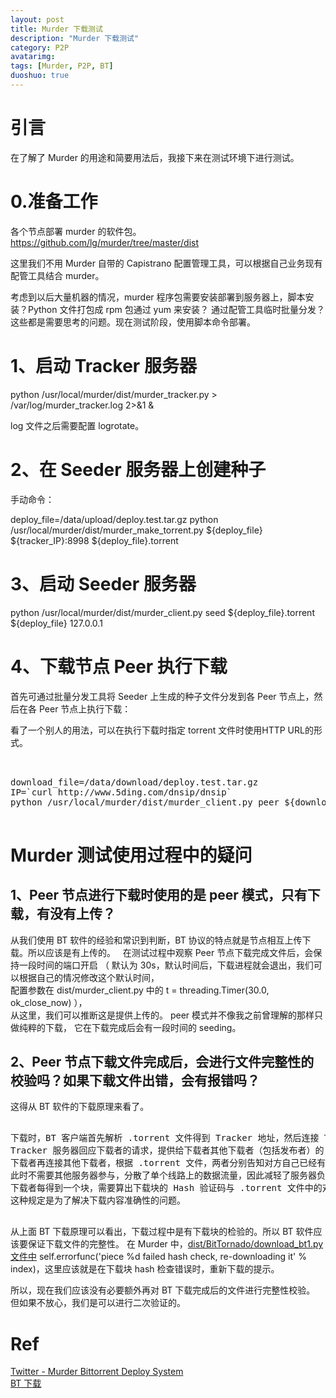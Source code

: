 ```yaml
---
layout: post
title: Murder 下载测试
description: "Murder 下载测试"
category: P2P
avatarimg:
tags: [Murder, P2P, BT]
duoshuo: true
---
```


# 引言

在了解了 Murder 的用途和简要用法后，我接下来在测试环境下进行测试。

# 0.准备工作

各个节点部署 murder 的软件包。
https://github.com/lg/murder/tree/master/dist

这里我们不用 Murder 自带的 Capistrano 配置管理工具，可以根据自己业务现有配管工具结合 murder。

>
考虑到以后大量机器的情况，murder 程序包需要安装部署到服务器上，脚本安装？Python 文件打包成 rpm 包通过 yum 来安装？
通过配管工具临时批量分发？这些都是需要思考的问题。现在测试阶段，使用脚本命令部署。

# 1、启动 Tracker 服务器

> 
python /usr/local/murder/dist/murder_tracker.py > /var/log/murder_tracker.log 2>&1 &

> 
log 文件之后需要配置 logrotate。

# 2、在 Seeder 服务器上创建种子

手动命令：
> 
deploy_file=/data/upload/deploy.test.tar.gz
python /usr/local/murder/dist/murder_make_torrent.py ${deploy_file} ${tracker_IP}:8998 ${deploy_file}.torrent

# 3、启动 Seeder 服务器

> 
python /usr/local/murder/dist/murder_client.py seed ${deploy_file}.torrent ${deploy_file} 127.0.0.1

# 4、下载节点 Peer 执行下载

首先可通过批量分发工具将 Seeder 上生成的种子文件分发到各 Peer 节点上，然后在各 Peer 节点上执行下载：

> 
看了一个别人的用法，可以在执行下载时指定 torrent 文件时使用HTTP URL的形式。

<pre> 

download_file=/data/download/deploy.test.tar.gz
IP=`curl http://www.5ding.com/dnsip/dnsip`
python /usr/local/murder/dist/murder_client.py peer ${download_file}.torrent ${download_file} $IP

</pre>

# Murder 测试使用过程中的疑问

## 1、Peer 节点进行下载时使用的是 peer 模式，只有下载，有没有上传？

从我们使用 BT 软件的经验和常识到判断，BT 协议的特点就是节点相互上传下载。所以应该是有上传的。  
在测试过程中观察 Peer 节点下载完成文件后，会保持一段时间的端口开启
（ 默认为 30s，默认时间后，下载进程就会退出，我们可以根据自己的情况修改这个默认时间，  
配置参数在 dist/murder_client.py 中的 t = threading.Timer(30.0, ok_close_now) ），  
从这里，我们可以推断这是提供上传的。
peer 模式并不像我之前曾理解的那样只做纯粹的下载， 它在下载完成后会有一段时间的 seeding。

## 2、Peer 节点下载文件完成后，会进行文件完整性的校验吗？如果下载文件出错，会有报错吗？

这得从 BT 软件的下载原理来看了。

<pre>

下载时，BT 客户端首先解析 .torrent 文件得到 Tracker 地址，然后连接 Tracker 服务器。
Tracker 服务器回应下载者的请求，提供给下载者其他下载者（包括发布者）的 IP。
下载者再连接其他下载者，根据 .torrent 文件，两者分别告知对方自己已经有的块，然后交换彼此的数据。
此时不需要其他服务器参与，分散了单个线路上的数据流量，因此减轻了服务器负担。
下载者每得到一个块，需要算出下载块的 Hash 验证码与 .torrent 文件中的对比，如果一样则说明块正确，不一样则需要重新下载这个块。
这种规定是为了解决下载内容准确性的问题。

</pre>

从上面 BT 下载原理可以看出，下载过程中是有下载块的检验的。所以 BT 软件应该要保证下载文件的完整性。
在 Murder 中，[dist/BitTornado/download_bt1.py 文件中](https://github.com/lg/murder/blob/master/dist/BitTornado/download_bt1.py)
self.errorfunc('piece %d failed hash check, re-downloading it' % index)，这里应该就是在下载块 hash 检查错误时，重新下载的提示。

所以，现在我们应该没有必要额外再对 BT 下载完成后的文件进行完整性校验。
但如果不放心，我们是可以进行二次验证的。

# Ref
[Twitter - Murder Bittorrent Deploy System](https://vimeo.com/11280885)  
[BT 下载](http://baike.baidu.com/view/19229.htm)  


